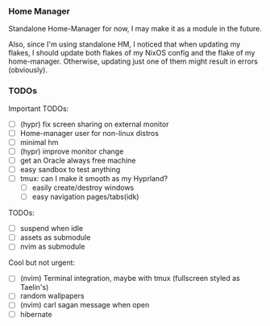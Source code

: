 ### Home Manager

Standalone Home-Manager for now, I may make it as a module in the future.

Also, since I'm using standalone HM, I noticed that when updating my flakes, I should update both flakes
of my NixOS config and the flake of my home-manager. Otherwise, updating just one of them might result in errors
(obviously).

### TODOs

Important TODOs:

- [ ] (hypr) fix screen sharing on external monitor
- [ ] Home-manager user for non-linux distros
- [ ] minimal hm
- [ ] (hypr) improve monitor change
- [ ] get an Oracle always free machine
- [ ] easy sandbox to test anything
- [ ] tmux: can I make it smooth as my Hyprland?
  - [ ] easily create/destroy windows
  - [ ] easy navigation pages/tabs(idk)

TODOs:

- [ ] suspend when idle
- [ ] assets as submodule
- [ ] nvim as submodule

Cool but not urgent:

- [ ] (nvim) Terminal integration, maybe with tmux (fullscreen styled as Taelin's)
- [ ] random wallpapers
- [ ] (nvim) carl sagan message when open
- [ ] hibernate
